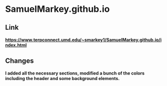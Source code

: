 # SamuelMarkey.github.io
## Link
#### https://www.terpconnect.umd.edu/~smarkey1/SamuelMarkey.github.io/index.html
## Changes
#### I added all the necessary sections, modified a bunch of the colors including the header and some background elements.
